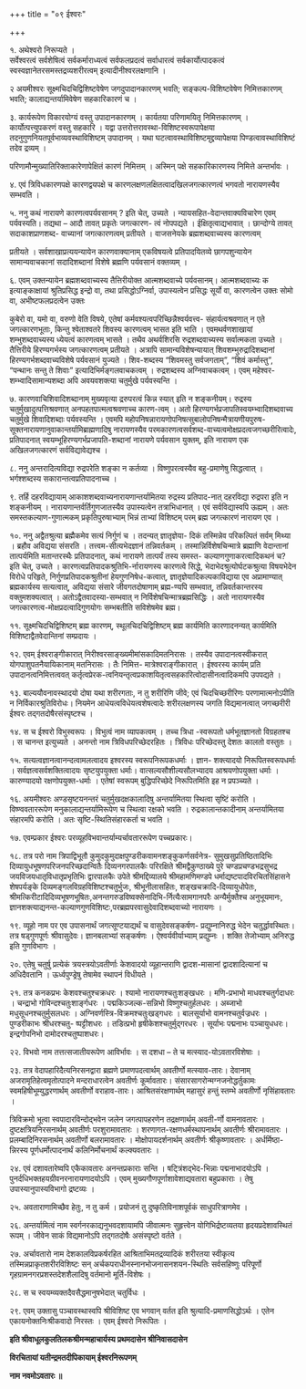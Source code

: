 +++
title = "०९ ईश्वरः"

+++

१. अथेश्वरो निरूप्यते ।  
सर्वेश्वरत्वं सर्वशेषित्वं सर्वकर्माराध्यत्वं सर्वफलप्रदत्वं सर्वाधारत्वं सर्वकार्योत्पादकत्वं स्वस्वज्ञानेतरसमस्तद्रव्यशरीरत्वम् इत्यादीनीश्वरलक्षणानि ।

२ अयमीश्वरः सूक्ष्मचिदचिद्विशिष्टवेषेण जगदुपादानकारणम् भवति; सङ्कल्प-विशिष्टवेषेण निमित्तकारणम् भवति; कालाद्यन्तर्यामिवेषेण सहकारिकारणं च ।

३. कार्यरूपेण विकारयोग्यं वस्तु उपादानकारणम् । कार्यतया परिणामयितृ निमित्तकारणम् । कार्योत्पत्त्युपकरणं वस्तु सहकारि । यद्वा उत्तरोत्तरावस्था-विशिष्टस्वरूपापेक्षया तदनुगुणनियतपूर्वभाव्यवस्थाविशिष्टम् उपादानम् । यथा घटत्वावस्थाविशिष्टमृद्द्रव्यापेक्षया पिण्डत्वावस्थाविशिष्टं तदेव द्रव्यम् ।

परिणामौन्मुख्यातिरिक्ताकारेणापेक्षितं कारणं निमित्तम् । अस्मिन् पक्षे सहकारिकारणस्य निमित्ते अन्तर्भावः ।

४. एवं त्रिविधकारणपक्षे कारणद्वयपक्षे च कारणलक्षणलक्षितत्वादखिलजगत्कारणत्वं भगवतो नारायणस्यैव सम्भवति ।

५. ननु कथं नारायणे कारणत्वपर्यवसानम् ? इति चेत्, उच्यते । न्यायसहित-वेदान्तवाक्यविचारेण एवम् पर्यवस्यति। तद्यथा – आदौ तावत् प्रकृतेः जगत्कारण- त्वं नोपपद्यते । ईक्षितृत्वाद्यभावात् । छान्दोग्ये तावत् सदाकाशप्राणशब्द- वाच्यानां जगत्कारणत्वम् प्रतीयते । वाजसनेयके ब्रह्मशब्दवाच्यस्य कारणत्वम्

प्रतीयते । सर्वशाखाप्रत्ययन्यायेन कारणवाक्यानाम् एकविषयत्वे प्रतिपादयितव्ये छागपशुन्यायेन सामान्यवाचकानां सदादिशब्दानां विशेषे ब्रह्मणि पर्यवसानं वक्तव्यम् ।

६. एवम् उक्तन्यायेन ब्रह्मशब्दवाच्यस्य तैत्तिरीयोक्त आत्मशब्दवाच्ये पर्यवसानम्। आत्मशब्दवाच्यः क इत्याङ्काक्षायां श्रुतिप्रसिद्ध इन्द्रो वा, तथा प्रसिद्धोऽग्निर्वा, उपास्यत्वेन प्रसिद्धः सूर्यो वा, कारणत्वेन उक्तः सोमो वा, अभीष्टफलप्रदत्वेन उक्तः

कुबेरो वा, यमो वा, वरुणो वेति विषये, एतेषां कर्मवश्यत्वपरिच्छिन्नैश्वर्यवत्त्व- संहार्यत्वश्रवणात् न एते जगत्कारणभूताः, किन्तु श्वेताश्वतरे शिवस्य कारणत्वम् भासत इति भाति । एवमथर्वणशाखायां शम्भुशब्दवाच्यस्य ध्येयत्वं कारणत्वम् भासते । तथैव अथर्वशिरसि रुद्रशब्दवाच्यस्य सर्वात्मकता उच्यते । तैत्तिरीये हिरण्यगर्भस्य जगत्कारणत्वम् प्रतीयते । अत्रापि सामान्यविशेषन्यायात् शिवशम्भुरुद्रादिशब्दानां हिरण्यगर्भशब्दवाच्यविशेषे पर्यवसानं युज्यते । शिव-शब्दस्य “शिवमस्तु सर्वजगताम्”, “शिवं कर्मास्तु”, “पन्थानः सन्तु ते शिवाः” इत्यादिभिर्मङ्गलवाचकत्वम् । रुद्रशब्दस्य अग्निवाचकत्वम् । एवम् महेश्वर-शम्भ्वादिसामान्यशब्दा अपि अवयवशक्त्या चतुर्मुखे पर्यवस्यन्ति ।

७. कारणवाचिशिवादिशब्दानाम् मुख्यवृत्या द्ररुपरत्वं किन्न स्यात् इति न शङ्कनीयम्। रुद्रस्य चतुर्मुखादुत्पत्तिश्रवणात् अनपहतपात्मत्वश्रवणाच्च कारण-त्वम् । अतो हिरण्यगर्भप्रजापतिस्वयम्भ्वादिशब्दवाच्य चतुर्मुखे शिवादिशब्दाः पर्यवस्यन्ति । एवमपि महोपनिषन्नारायणोपनिषत्सुबालोपनिषन्मैत्रायणीयपुरुष-सूक्तनारायणानुवाकान्तर्यामिब्राह्मणादिषु नारायणस्यैव परमकारणत्वसर्वशब्द-वाच्यत्वमोक्षप्रदत्वजगच्छरीरित्वादेः, प्रतिपादनात् स्वयम्भूहिरण्यगर्भप्रजापति-शब्दानां नारायणे पर्यवसान युक्तम्, इति नारायण एक अखिलजगत्कारणं सर्वविद्यावेद्यश्च ।

८. ननु अन्तरादित्यविद्या रुद्रपरेति शङ्का न कर्तव्या । विष्णुपरत्वस्यैव बहु-प्रमाणेषु सिद्धत्वात् । भर्गश्शब्दस्य सकारान्तत्वप्रतिपादनाच्च ।

९. तर्हि दहरविद्यायाम् आकाशशब्दवाच्यनारायणान्तर्यामितया रुद्रस्य प्रतिपाद-नात् दहरविद्या रुद्रपरा इति न शङ्कनीयम् । नारायणान्तर्वर्तिगुणजातस्यैव उपास्यत्वेन तत्राभिधानात् । एवं सर्वविद्यास्वपि ऊह्यम् । अतः समस्तकल्याण-गुणात्मकम् प्रकृतिपुरुषाभ्याम् भिन्नं ताभ्यां विशिष्टम् परम् ब्रह्म जगत्कारणं नारायण एव ।

१०. ननु अद्वैतश्रुत्या ब्रह्मैकमेव सत्यं निर्गुणं च । तदन्यत् ज्ञातृज्ञेया- दिकं तस्मिन्नेव परिकल्पितं सर्वम् मिथ्या । ब्रहौव अविद्यया संसरति । तत्त्वम-सीत्यभेदज्ञानं तन्निवर्तकम् । तस्मान्निर्विशेषचिन्मात्रे ब्रह्माणि वेदान्तानां तात्पर्यमिति मतान्तरस्थैः प्रतिपादनात्, कथं नारायणे तात्पर्यं तस्य समस्त- कल्याणगुणाकरत्वादिकथनं च? इति चेत्, उच्यते । कारणत्वप्रतिपादकश्रुतिभि-र्नारायणस्य कारणत्वे सिद्धे, भेदाभेदश्रुत्योर्घटकश्रुत्या विषयभेदेन विरोधे परिहृते, निर्गुणप्रतिपादकश्रुतीनां हेयगुणनिषेध-कत्वात्, ज्ञातृज्ञेयादिकल्पकाविद्याया एव अप्रामाण्यात् ब्रह्मकार्यस्य सत्यत्वात्, अविद्यया संसारे जीवगतदोषाणाम् ब्रह्म-ण्यपि सम्भवात्, तन्निवर्तकान्तरस्य वक्तुमशक्यत्वात् । अतोऽद्वैतवादस्या-सम्भवात् न निर्विशेषचिन्मात्रब्रह्मसिद्धिः । अतो नारायणस्यैव जगत्कारणत्व-मोक्षप्रदत्वादिगुणयोगः सम्भबतीति सविशेषमेव ब्रह्म।

११. सूक्ष्मचिदचिद्विशिष्टम् ब्रह्म कारणम्, स्थूलचिदचिद्विशिष्टम् ब्रह्म कार्यमिति कारणादनन्यत् कार्यमिति विशिष्टाद्वैतवेदान्तिनां सम्प्रदायः ।

१२. एवम् ईश्वराङ्गीकारात् निरीश्वरसाङ्ख्यमीमांसकादिमतनिरासः । तस्यैव उपादानत्वस्वीकरात् योगपाशुपतनैयायिकानाम् मतनिरासः । तैः निमित्त- मात्रेश्वराङ्गीकारात् । ईश्वरस्य कार्यम् प्रति उपादानत्वनिमित्तत्ववत् कर्तृत्वप्रेरक-त्वनियन्तृत्वप्रकाशयितृत्वसहकारित्वोदासीनत्वादिकमपि उपपद्यते ।

१३. बाल्ययौवनावस्थादयो दोषा यथा शरीरगताः, न तु शरीरिणि जीवे; एवं चिदचिच्छरीरिणः परणामात्मनोऽपीति न निर्विकारश्रुतिविरोधः। नियमेन आधेयत्वविधेयत्वशेषत्वादेः शरीरलक्षणस्य जगति विद्यमानत्वात् जगच्छरीरी ईश्वरः तद्गतदोषैरसंस्पृष्टश्च ।

१४. स च ईश्वरो विभुस्वरूपः । विभुत्वं नाम व्यापकत्वम् । तच्च त्रिधा -स्वरूपतो धर्मभूतज्ञानतो विग्रहतश्च । स चानन्त इत्युच्यते । अनन्तो नाम त्रिविधपरिच्छेदरहितः । त्रिविधः परिच्छेदस्तु देशतः कालतो वस्तुतः ।

१५. सत्यत्वज्ञानत्वानन्दत्वामलत्वादय इश्वरस्य स्वरूपनिरूपकधर्माः । ज्ञान- शक्त्यादयो निरूपितस्वरूपधर्माः । सर्वज्ञत्वसर्वशक्तित्वादयः सृष्टयुपयुक्ता धर्माः। वात्सल्यसौशील्यसौलभ्यादय आश्रयणोपयुक्ता धर्माः । कारुण्यादयो रक्षणोपयुक्त-धर्माः । एतेषां स्वरूपम् बुद्धिपरिच्छेदे निरूपितमिति इह न प्रपञ्च्यते ।

१६. अयमीश्वरः अण्डसृष्टयनन्तरं चतुर्मुखदक्षकालादिषु अन्तर्यामितया स्थित्वा सृष्टिं करोति । विष्ण्ववताररूपेण मनुकालाद्यन्तर्यामिरूपेण च स्थित्वा रक्षको भवति । रुद्रकालान्तकादीनाम् अन्तर्यामितया संहारमपि करोति । अतः सृष्टि-स्थितिसंहारकर्ता च भवति ।

१७. एवम्प्रकार ईश्वरः परव्यूहविभवान्तर्याम्यर्चावताररूपेण पच्चप्रकारः।

१८. तत्र परो नाम त्रिपाद्विभूतौ कुमुदकुमुदाक्षपुण्डरीकवामनशङ्कुकर्णसर्वनेत्र- सुमुखसुप्रतिष्ठितादिभिः दिव्यायुधभूषणपरिजनपरिच्छदान्वितैः दिव्यनगरपालकैः परिरक्षिते श्रीमद्वैकुण्ठाख्ये पुरे चण्डप्रचण्डभद्रसुभद्र जयविजयधातृविधातृप्रभृतिभिः द्वारपालकैः उपेते श्रीमद्दिव्यालये श्रीमहामणिमण्डपे धर्माद्यष्टपादविरचितसिंहासने शेषपर्यङ्के दिव्यमङ्गलविग्रहविशिष्टश्चतुर्भुजः, श्रीभूनीलासहितः, शङ्खचक्रादि-दिव्यायुधोपेतः, श्रीमत्किरीटादिदिव्यभूषणभूषितः,अनन्तगरुडविष्वक्सेनादिभि-र्नित्यैःसामगानपरैः अन्यैर्मुक्तैश्च अनुभूयमानः, ज्ञानशक्त्याद्यनन्त-कल्याणगुणविशिष्टः,परब्रह्मपरवासुदेवादिशब्दवाच्यो नारायणः ।

१९. व्यूहो नाम पर एव उपासनार्थं जगत्सूण्टयाद्यर्थं च वासुदेवसङ्कर्षण- प्रद्युम्नानिरुद्ध भेदेन चतुर्द्धावस्थितः। तत्र षड्गुणपूर्णः श्रीवासुदेवः। ज्ञानबलाभ्यां सङ्कर्षणः । ऐश्वर्यवीर्याभ्याम् प्रद्युम्नः । शक्ति तेजोभ्याम् अनिरुद्ध इति गुणविभागः ।

२०. एतेषु चतुर्षु प्रत्येकं त्रयस्त्रयोऽवतीर्णाः केशवादयो व्यूहान्तराणि द्वादश-मासानां द्वादशादित्यानां च अधिदैवतानि । ऊर्ध्वपुण्ड्रेषु तेषामेव स्थापनं विधीयते ।

२१. तत्र कनकप्रभः केशवश्चतुश्चक्रधरः । श्यामो नारायणश्चतुःशङ्खधरः । मणि-प्रभाभो माधवश्चतुर्गदाधरः । चन्द्राभो गोविन्दश्चतुःशार्ङ्गधरः । पद्मकिञ्जल्क-सन्निभो विष्णुश्चतुर्हलधरः । अब्जाभो मधुसूधनश्चतुर्मुसलधरः । अग्निवर्णस्त्रि-विक्रमश्चतुःखड्गधरः । बालसूर्याभो वामनश्चतुर्वज्रधरः । पुण्डरीकाभः श्रीधरश्चतु- ष्पट्टीशधरः । तडित्प्रभो हृषीकेशश्चतुर्मुद्गरधरः । सूर्याभः पद्मनाभः पञ्चायुधधरः। इन्द्रगोपनिभो दामोदरश्चतुष्पाशधरः।

२२. विभवो नाम तत्तत्सजातीयरूपेण आविर्भावः । स दशधा – ते च मत्स्याद-योऽवतारविशेषाः ।

२३. तत्र वेदापहारिदैत्यनिरसनद्वारा ब्रह्मणे प्रमाणपदत्वार्थम् अवतीर्णो मत्स्याव-तारः। देवानाम् अजरामृतिहेत्वमृतोत्पादने मन्दराधारत्वेन अवतीर्णः कूर्मावतारः। संसारसागरोन्मग्नजनोद्धर्तुकामः स्वमहिषीभूम्युद्धरणार्थम् अवतीर्णो वराहाव-तारः। आश्रितसंरक्षणार्थम् महासुरं हन्तुं स्तम्भे अवतीर्णो नृसिंहावतारः ।

त्रिविक्रमो भूत्वा स्वपादारविन्दोद्भवेन जलेन जगत्पापहरणेन तद्रक्षणार्थम् अवती-र्णो वामनावतारः । दुष्टक्षत्रियनिरसनार्थम् अवतीर्णः परशुरामावतारः । शरणागत-रक्षणधर्मस्थापनार्थम् अवतीर्णः श्रीरामावतारः । प्रलम्बादिनिरसनार्थम् अवतीर्णो बलरामावतारः । मोक्षोपायदर्शनार्थम् अवतीर्णः श्रीकृष्णावतारः । अर्धर्मिष्ठा-न्निरस्य पूर्णधर्मोत्पादनार्थं कलिनिर्मोचनार्थं कल्क्यवतारः ।

२४. एवं दशावतारेष्वपि एकैकावतारः अनन्तप्रकाराः सन्ति । षट्त्रिंशद्भेद-भिन्नाः पद्मनाभादयोऽपि । पुनर्दधिभक्तहयग्रीवनरनारायणादयोऽपि । एवम् मुख्यगौणपूर्णाशावेशाद्यवतारा बहुप्रकाराः । तेषु उपास्यानुपास्यविभागो द्रष्टव्यः ।

२५. अवताराणामिच्छैव हेतुः, न तु कर्म । प्रयोजनं तु दुष्कृतिविनाशपूर्वकं साधुपरित्राणमेव ।

२६. अन्तर्यामित्वं नाम स्वर्गनरकाद्यनुभवदशायामपि जीवात्मनः सुहृत्त्वेन योगिभिर्द्रष्टव्यतया हृदयप्रदेशावस्थितं रूपम् । जीवेन साकं विद्यमानोऽपि तद्गतदोषैः असंस्पृष्टो वर्तते ।

२७. अर्चावतारो नाम देशकालविप्रकर्षरहित आश्रिताभिमतद्रव्यादिकं शरीरतया स्वीकृत्य तस्मिन्नप्राकृतशरीरविशिष्टः सन् अर्चकपराधीनस्नानभोजनासनशयन-स्थितिः सर्वसहिष्णुः परिपूर्णो गृहग्रामनगरप्रशस्तदेशशैलादिषु वर्तमानो मूर्ति-विशेषः ।

२८. स च स्वयम्व्यक्तदैवसैद्धमानुषभेदात् चतुर्विधः ।

२९. एवम् उक्तासु पञ्चावस्थास्वपि श्रीविशिष्ट एव भगवान् वर्तत इति श्रुत्यादि-प्रमाणसिद्धोऽर्थः । एतेन एकायनोक्तनिःश्रीकवादो निरस्तः । एवम् ईश्वरो निरूपितः ।

**इति श्रीवाधूलकुलतिलकश्रीमन्महाचार्यस्य प्रथमदासेन श्रीनिवासदासेन**

**विरचितायां यतीन्द्रमतदीपिकायाम् ईश्वरनिरूपणम्**

**नाम नवमोऽवतारः ॥**

